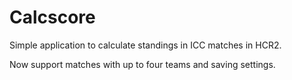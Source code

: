 # Calcscore

Simple application to calculate standings in ICC matches in HCR2.

Now support matches with up to four teams and saving settings.
